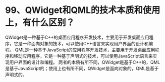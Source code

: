 # 99、QWidget和QML的技术本质和使用上，有什么区别？ 

QWidget是一种基于C++的桌面应用程序开发技术，主要用于开发桌面应用程序，它是一种面向对象的技术，可以使用C++语言来实现用户界面的设计和编程。 QML是一种基于JavaScript的应用程序开发技术，主要用于开发桌面应用程序和移动应用程序，它是一种基于声明式的技术，可以使用JavaScript语言来实现用户界面的设计和编程。 两者的本质有所不同，QWidget是基于C++的，QML是基于JavaScript的；使用上也有所不同，QWidget是面向对象的，QML是基于声明式的。 

